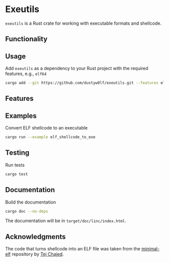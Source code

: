 # Exeutils
`exeutils` is a Rust crate for working with executable formats and shellcode.

## Functionality


## Usage
Add `exeutils` as a dependency to your Rust project with the required features, e.g., `elf64`
```bash
cargo add --git https://github.com/dustyw0lf/exeutils.git --features elf64
```

## Features

## Examples
Convert ELF shellcode to an executable
```bash
cargo run --example elf_shellcode_to_exe
```

## Testing
Run tests
```bash
cargo test
```

## Documentation
Build the documentation
```bash
cargo doc --no-deps
```

The documentation will be in `target/doc/linc/index.html`.

## Acknowledgments
The code that turns shellcode into an ELF file was taken from the [minimal-elf](https://github.com/tchajed/minimal-elf) repository by [Tej Chajed](https://www.chajed.io).
